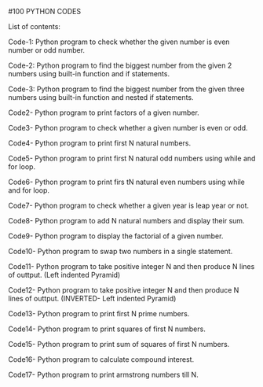 #100 PYTHON CODES 


List of contents:

Code-1: Python program to check whether the given number is even number or odd number.

Code-2: Python program to find the biggest number from the given 2 numbers using built-in function and if statements.

Code-3: Python program to find the biggest number from the given three numbers using built-in function and nested if statements.

Code2- Python program to print factors of a given number.

Code3- Python program to check whether a given number is even or odd.

Code4- Python program to print first N natural numbers.

Code5- Python program to print first N natural odd numbers using while and for loop.

Code6- Python program to print firs tN natural even numbers using while and for loop.

Code7- Python program to check whether a given year is leap year or not.

Code8- Python program to add N natural numbers and display their sum.

Code9- Python program to display the factorial of a given number.

Code10- Python program to swap two numbers in a single statement.

Code11- Python program to take positive integer N and then produce N lines of outtput. (Left indented Pyramid)

Code12- Python program to take positive integer N and then produce N lines of outtput. (INVERTED- Left indented Pyramid)

Code13- Python program to print first N prime numbers.

Code14- Python program to print squares of first N numbers.

Code15- Python program to print sum of squares of first N numbers.

Code16- Python program to calculate compound interest.

Code17- Python program to print armstrong numbers till N.



